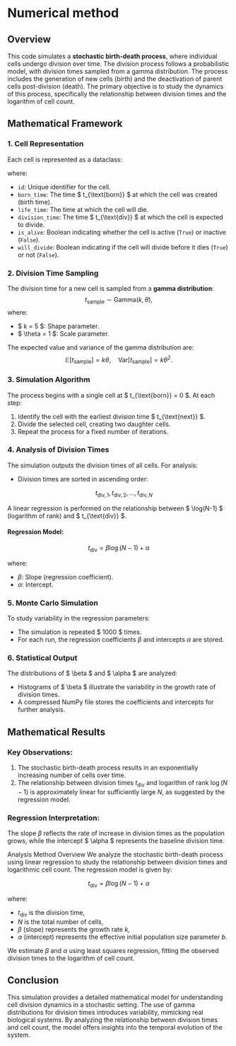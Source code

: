 # Numerical method

## Overview
This code simulates a **stochastic birth-death process**, where individual cells undergo division over time. The division process follows a probabilistic model, with division times sampled from a gamma distribution. The process includes the generation of new cells (birth) and the deactivation of parent cells post-division (death). The primary objective is to study the dynamics of this process, specifically the relationship between division times and the logarithm of cell count.

## Mathematical Framework

### 1. **Cell Representation**

Each cell is represented as a dataclass:

where:

- `id`: Unique identifier for the cell.
- `born_time`: The time $ t_{\text{born}} $  at which the cell was created (birth time).
- `life_time`: The time at which the cell will die.
- `division_time`: The time $ t_{\text{div}} $ at which the cell is expected to divide.
- `is_alive`: Boolean indicating whether the cell is active (`True`) or inactive (`False`).
- `will_divide`: Boolean indicating if the cell will divide before it dies (`True`) or not (`False`).

### 2. **Division Time Sampling**
The division time for a new cell is sampled from a **gamma distribution**:
$$
t_{\text{sample}} \sim \text{Gamma}(k, \theta),
$$
where:

* $ k = 5 $: Shape parameter.
* $ \theta = 1 $: Scale parameter.

The expected value and variance of the gamma distribution are:
$$
\mathbb{E}[t_{\text{sample}}] = k \theta, \quad \text{Var}[t_{\text{sample}}] = k \theta^2.
$$

### 3. **Simulation Algorithm**

The process begins with a single cell at $ t_{\text{born}} = 0 $. At each step:
1. Identify the cell with the earliest division time $ t_{\text{next}} $.
2. Divide the selected cell, creating two daughter cells.
3. Repeat the process for a fixed number of iterations.

### 4. **Analysis of Division Times**
The simulation outputs the division times of all cells. For analysis:

- Division times are sorted in ascending order:
  
  $$
  t_{\text{div}, 1}, t_{\text{div}, 2}, \dots, t_{\text{div}, N}
  $$
  
A linear regression is performed on the relationship between $ \log(N-1) $ (logarithm of rank) and $ t_{\text{div}} $.

#### Regression Model:
$$t_{\text{div}} = \beta \log(N-1) + \alpha$$

where:

- $\beta$: Slope (regression coefficient).
- $\alpha$: Intercept.

### 5. **Monte Carlo Simulation**
To study variability in the regression parameters:

- The simulation is repeated $ 1000 $ times.
- For each run, the regression coefficients $\beta$ and intercepts $\alpha$ are stored.

### 6. **Statistical Output**

The distributions of $ \beta $ and $ \alpha $ are analyzed:

- Histograms of $ \beta $ illustrate the variability in the growth rate of division times.
- A compressed NumPy file stores the coefficients and intercepts for further analysis.

## Mathematical Results

### Key Observations:
1. The stochastic birth-death process results in an exponentially increasing number of cells over time.
2. The relationship between division times $t_{\text{div}}$ and logarithm of rank $\log(N-1)$ is approximately linear for sufficiently large $N$, as suggested by the regression model.

### Regression Interpretation:
The slope $\beta$ reflects the rate of increase in division times as the population grows, while the intercept $ \alpha $ represents the baseline division time.

Analysis Method Overview
We analyze the stochastic birth-death process using linear regression to study the relationship between division times and logarithmic cell count. The regression model is given by:

$$
t_{\mathrm{div}}=\beta \log (N-1)+\alpha
$$

where:

* $t_{\text {div }}$ is the division time,
* $N$ is the total number of cells,
* $\beta$ (slope) represents the growth rate $k$,
* $\alpha$ (intercept) represents the effective initial population size parameter $b$.

We estimate $\beta$ and $\alpha$ using least squares regression, fitting the observed division times to the logarithm of cell count.


## Conclusion
This simulation provides a detailed mathematical model for understanding cell division dynamics in a stochastic setting. The use of gamma distributions for division times introduces variability, mimicking real biological systems. By analyzing the relationship between division times and cell count, the model offers insights into the temporal evolution of the system.
